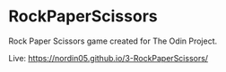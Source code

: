 # RockPaperScissors
Rock Paper Scissors game created for The Odin Project.  

Live: https://nordin05.github.io/3-RockPaperScissors/
